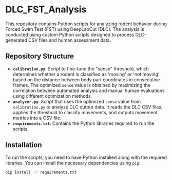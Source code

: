 # DLC_FST_Analysis

This repository contains Python scripts for analyzing rodent behavior during Forced Swim Test (FST) using DeepLabCut (DLC). The analysis is conducted using custom Python scripts designed to process DLC-generated CSV files and human assessment data.

## Repository Structure

- **`calibration.py`**: Script to fine-tune the "sense" threshold, which determines whether a rodent is classified as 'moving' or 'not moving' based on the distance between body part coordinates in consecutive frames. The optimized `sense` value is obtained by maximizing the correlation between automated analysis and manual human evaluations using different optimization methods.
- **`analyzer.py`**: Script that uses the optimized `sense` value from `calibration.py` to analyze DLC output data. It reads the DLC CSV files, applies the threshold to classify movements, and outputs movement metrics into a CSV file.
- **`requirements.txt`**: Contains the Python libraries required to run the scripts.

## Installation

To run the scripts, you need to have Python installed along with the required libraries. You can install the necessary dependencies using `pip`:

```bash
pip install -r requirements.txt
